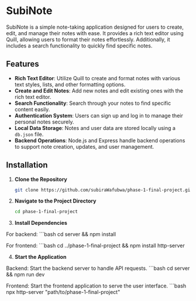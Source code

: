 # SubiNote

SubiNote is a simple note-taking application designed for users to create, edit, and manage their notes with ease. It provides a rich text editor using Quill, allowing users to format their notes effortlessly. Additionally, it includes a search functionality to quickly find specific notes.

## Features

- **Rich Text Editor**: Utilize Quill to create and format notes with various text styles, lists, and other formatting options.
- **Create and Edit Notes**: Add new notes and edit existing ones with the rich text editor.
- **Search Functionality**: Search through your notes to find specific content easily.
- **Authentication System**: Users can sign up and log in to manage their personal notes securely.
- **Local Data Storage**: Notes and user data are stored locally using a `db.json` file.
- **Backend Operations**: Node.js and Express handle backend operations to support note creation, updates, and user management.

## Installation

1. **Clone the Repository**

   ```bash
   git clone https://github.com/subiraWafubwa/phase-1-final-project.git

2. **Navigate to the Project Directory**

   ```bash
   cd phase-1-final-project

3. **Install Dependencies**

For backend:
    ```bash
    cd server && npm install

For frontend:
    ```bash
    cd ../phase-1-final-project && npm install http-server

4. **Start the Application**

Backend: Start the backend server to handle API requests.
    ```bash
    cd server && npm run dev

Frontend: Start the frontend application to serve the user interface.
    ```bash
    npx http-server "path/to/phase-1-final-project"
